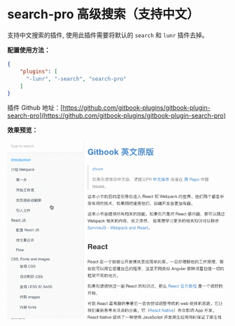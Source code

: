 # search-pro 高级搜索（支持中文）



支持中文搜索的插件, 使用此插件需要将默认的 `search` 和 `lunr` 插件去掉。

**配置使用方法：**

```json
{
    "plugins": [
      "-lunr", "-search", "search-pro"
    ]
}
```

插件 Github 地址：[https://github.com/gitbook-plugins/gitbook-plugin-search-pro](https://github.com/gitbook-plugins/gitbook-plugin-search-pro)





**效果预览：**



![plugin-preview-search-pro 高级搜索效果预览图](../images/plugin-preview-search-pro.gif "高级搜索效果预览图")









<!-- ex_nonav -->
<!-- ex_nolevel -->